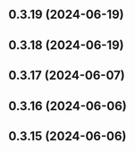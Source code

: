 

## 0.3.19 (2024-06-19)

## 0.3.18 (2024-06-19)

## 0.3.17 (2024-06-07)

## 0.3.16 (2024-06-06)

## 0.3.15 (2024-06-06)